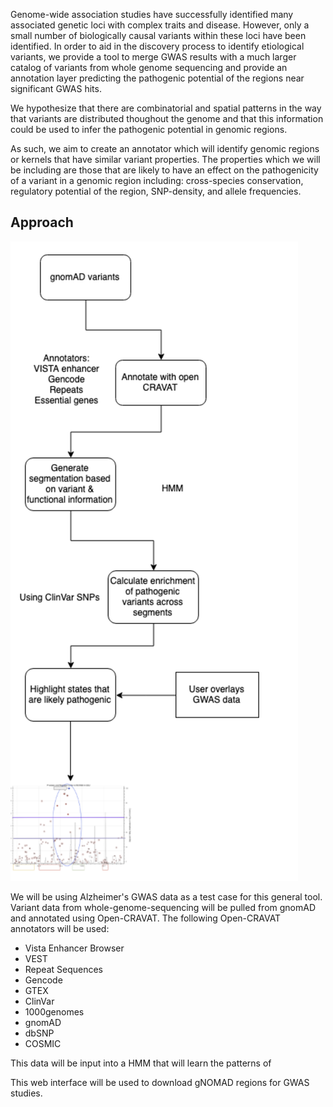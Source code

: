 


Genome-wide association studies have successfully identified many associated genetic loci with complex traits and disease. However, only a small number of biologically causal variants within these loci have been identified. In order to aid in the discovery process to identify etiological variants, we provide a tool to merge GWAS results with a much larger catalog of variants from whole genome sequencing and provide an annotation layer predicting the pathogenic potential of the regions near significant GWAS hits.

We hypothesize that there are combinatorial and spatial patterns in the way that variants are distributed thoughout the genome and that this information could be used to infer the pathogenic potential in genomic regions.

As such, we aim to create an annotator which will identify genomic regions or kernels that have similar variant properties. The properties which we will be including are those that are likely to have an effect on the pathogenicity of a variant in a genomic region including: cross-species conservation, regulatory potential of the region, SNP-density, and allele frequencies.

## Approach

![flowchart](./images/flowchart.png)


We will be using Alzheimer's GWAS data as a test case for this general tool. Variant data from whole-genome-sequencing will be pulled from gnomAD and annotated using Open-CRAVAT. The following Open-CRAVAT annotators will be used:

- Vista Enhancer Browser
- VEST
- Repeat Sequences
- Gencode
- GTEX
- ClinVar
- 1000genomes
- gnomAD
- dbSNP
- COSMIC

This data will be input into a HMM that will learn the patterns of

This web interface will be used to download gNOMAD regions for GWAS studies.
